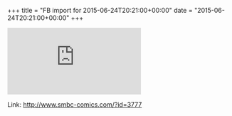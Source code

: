 +++
title = "FB import for 2015-06-24T20:21:00+00:00"
date = "2015-06-24T20:21:00+00:00"
+++



![Phote](https://external.xx.fbcdn.net/safe_image.php?d=AQDwldFoSqyebKsi&w=130&h=130&url=http%3A%2F%2Fwww.smbc-comics.com%2Fcomics%2F1435158838-20150624.png&cfs=1&_nc_hash=AQCr50rlwJu1aMxC)


Link: http://www.smbc-comics.com/?id=3777
